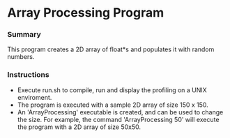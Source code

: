 # Array Processing Program

### Summary
This program creates a 2D array of float*s and populates it with random numbers.

### Instructions
- Execute run.sh to compile, run and display the profiling on a UNIX enviroment.
- The program is executed with a sample 2D array of size 150 x 150.
- An 'ArrayProcessing' executable is created, and can be used to change the size. For example, the command 'ArrayProcessing 50' will execute the program with a 2D array of size 50x50.
